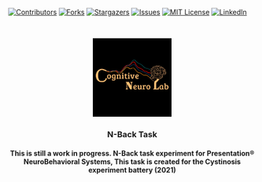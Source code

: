 [![Contributors][contributors-shield]][contributors-url]
[![Forks][forks-shield]][forks-url]
[![Stargazers][stars-shield]][stars-url]
[![Issues][issues-shield]][issues-url]
[![MIT License][license-shield]][license-url]
[![LinkedIn][linkedin-shield]][linkedin-url]



<br />
<p align="center">
  <a href="https://github.com/DouweHorsthuis/N-back-task-experiment/">
    <img src="images/logo.jpeg" alt="Logo" width="160" height="160">
  </a> 

<h3 align="center">N-Back Task</h3>

<h4 align="center">This is still a work in progress. N-Back task experiment for Presentation® NeuroBehavioral Systems, This task is created for the Cystinosis experiment battery (2021)</h4>

<!--
**Table of Contents**
  
1. [About the project](#about-the-project)
    - [Built With](#built-with)
2. [Getting started](#getting-started)
    - [Prerequisites](#prerequisites)  
    - [Installation](#installation)  
3. [Roadmap](#roadmap)
3. [Contributing](#contributing)
3. [License](#license)
3. [Contact](#contact)
3. [Acknowledgement](#acknowledgement)
3. [Usage](#usage)



## About The Project

[![Product Name Screen Shot][product-screenshot]](https://example.com)




### Built With

* []()
* []()
* []()




## Getting Started

To get a local copy up and running follow these simple steps.

### Prerequisites

This is an example of how to list things you need to use the software and how to install them.
* npm
  ```sh
  npm install npm@latest -g
  ```

### Installation

1. Clone the N-back-task-experiment
   ```sh
   git clone https://github.com/DouweHorsthuis/N-back-task-experiment/.git
   ```
2. Install NPM packages
   ```sh
   npm install
   ```



## Usage

Use this space to show useful examples of how a project can be used. Additional screenshots, code examples and demos work well in this space. You may also link to more resources.

_For more examples, please refer to the [Documentation](https://example.com)_



## Roadmap

See the [open issues](https://github.com/DouweHorsthuis/N-back-task-experiment/issues) for a list of proposed features (and known issues).


## Contributing

Contributions are what make the open source community such an amazing place to be learn, inspire, and create. Any contributions you make are **greatly appreciated**.

1. Fork the Project
2. Create your Feature Branch (`git checkout -b feature/AmazingFeature`)
3. Commit your Changes (`git commit -m 'Add some AmazingFeature'`)
4. Push to the Branch (`git push origin feature/AmazingFeature`)
5. Open a Pull Request



## License

Distributed under the MIT License. See `LICENSE` for more information.



## Contact

Your Name - [@douwejhorsthuis](https://twitter.com/douwejhorsthuis) - douwehorsthuis@gmail.com

Project Link: [https://github.com/DouweHorsthuis/N-back-task-experiment/](https://github.com/DouweHorsthuis/N-back-task-experiment/)




## Acknowledgements

* []()
* []()
* []()



-->

[contributors-shield]: https://img.shields.io/github/contributors/DouweHorsthuis/N-back-task-experiment.svg?style=for-the-badge
[contributors-url]: https://github.com/DouweHorsthuis/N-back-task-experiment/graphs/contributors
[forks-shield]: https://img.shields.io/github/forks/DouweHorsthuis/N-back-task-experiment.svg?style=for-the-badge
[forks-url]: https://github.com/DouweHorsthuis/N-back-task-experiment/network/members
[stars-shield]: https://img.shields.io/github/stars/DouweHorsthuis/N-back-task-experiment.svg?style=for-the-badge
[stars-url]: https://github.com/DouweHorsthuis/N-back-task-experiment/stargazers
[issues-shield]: https://img.shields.io/github/issues/DouweHorsthuis/N-back-task-experiment.svg?style=for-the-badge
[issues-url]: https://github.com/DouweHorsthuis/N-back-task-experiment/issues
[license-shield]: https://img.shields.io/github/license/DouweHorsthuis/N-back-task-experiment.svg?style=for-the-badge
[license-url]: https://github.com/DouweHorsthuis/N-back-task-experiment/blob/master/LICENSE.txt
[linkedin-shield]: https://img.shields.io/badge/-LinkedIn-black.svg?style=for-the-badge&logo=linkedin&colorB=555
[linkedin-url]: https://linkedin.com/in/douwe-horsthuis-725bb9188
